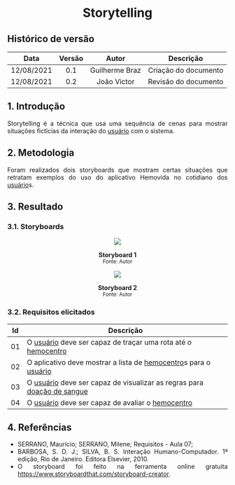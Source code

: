 # <center> Storytelling

## Histórico de versão
| Data | Versão | Autor | Descrição |
| :-:|:-:|:-:|:-: |
| 12/08/2021 | 0.1 | Guilherme Braz | Criação do documento |
| 12/08/2021 | 0.2 | João Victor | Revisão do documento |

<div align="justify">

## 1. Introdução
Storytelling é a técnica que usa uma sequência de cenas para mostrar situações fictícias da interação do [usuário](https://requisitos-de-software.github.io/2021.1-Hemovida/#/./modelagem/lexico?id=usuário) com o sistema.

## 2. Metodologia 

Foram realizados dois storyboards que mostram certas situações que retratam exemplos do uso do aplicativo Hemovida no cotidiano dos [usuário](https://requisitos-de-software.github.io/2021.1-Hemovida/#/./modelagem/lexico?id=usuário)s.

## 3. Resultado

### 3.1. Storyboards
<p align='center'>
    <img src='images/tira1.png'>
    <figcaption align='center'>
        <b>Storyboard 1</b>
        <br>
        <small>Fonte: Autor</small>
    </figcaption>
</p>

<p align='center'>
    <img src='images/tira2.png'>
    <figcaption align='center'>
        <b>Storyboard 2</b>
        <br>
        <small>Fonte: Autor</small>
    </figcaption>
</p>

### 3.2. Requisitos elicitados

| Id | Descrição |
| -- | --------- |
| 01 | O  [usuário](https://requisitos-de-software.github.io/2021.1-Hemovida/#/./modelagem/lexico?id=usuário) deve ser capaz de traçar uma rota até o [hemocentro](https://requisitos-de-software.github.io/2021.1-Hemovida/#/./modelagem/lexico?id=hemocentro) |
| 02 | O aplicativo deve mostrar a lista de [hemocentro](https://requisitos-de-software.github.io/2021.1-Hemovida/#/./modelagem/lexico?id=hemocentro)s para o [usuário](https://requisitos-de-software.github.io/2021.1-Hemovida/#/./modelagem/lexico?id=usuário) |
| 03 | O [usuário](https://requisitos-de-software.github.io/2021.1-Hemovida/#/./modelagem/lexico?id=usuário) deve ser capaz de visualizar as regras para [doação de sangue](https://requisitos-de-software.github.io/2021.1-Hemovida/#/./modelagem/lexico?id=doação-de-sangue) |
| 04 | O [usuário](https://requisitos-de-software.github.io/2021.1-Hemovida/#/./modelagem/lexico?id=usuário) deve ser capaz de avaliar o [hemocentro](https://requisitos-de-software.github.io/2021.1-Hemovida/#/./modelagem/lexico?id=hemocentro) |



## 4. Referências
- SERRANO, Maurício; SERRANO, Milene; Requisitos - Aula 07; 
- BARBOSA, S. D. J.; SILVA, B. S. Interação Humano-Computador. 1ª edição, Rio de Janeiro. Editora Elsevier, 2010.
- O storyboard foi feito na ferramenta online gratuita https://www.storyboardthat.com/storyboard-creator.


